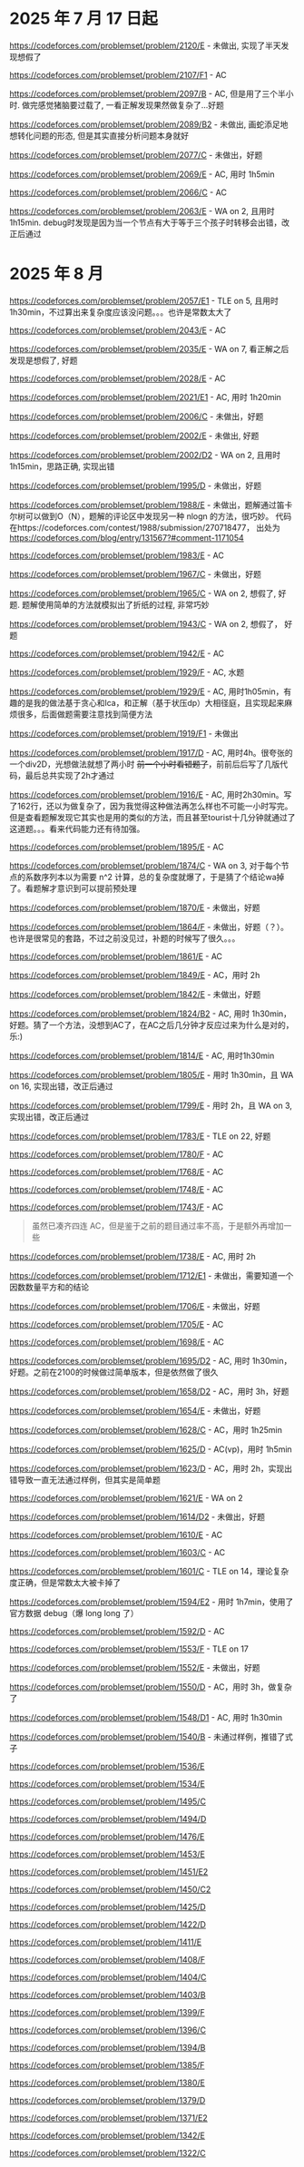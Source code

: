 # 2025 年 7 月 17 日起

https://codeforces.com/problemset/problem/2120/E - 未做出, 实现了半天发现想假了

https://codeforces.com/problemset/problem/2107/F1 - AC

https://codeforces.com/problemset/problem/2097/B - AC, 但是用了三个半小时. 做完感觉猪脑要过载了, 一看正解发现果然做复杂了...好题

https://codeforces.com/problemset/problem/2089/B2 - 未做出, 画蛇添足地想转化问题的形态, 但是其实直接分析问题本身就好

https://codeforces.com/problemset/problem/2077/C - 未做出，好题

https://codeforces.com/problemset/problem/2069/E - AC, 用时 1h5min

https://codeforces.com/problemset/problem/2066/C - AC

https://codeforces.com/problemset/problem/2063/E - WA on 2, 且用时 1h15min. debug时发现是因为当一个节点有大于等于三个孩子时转移会出错，改正后通过

# 2025 年 8 月

https://codeforces.com/problemset/problem/2057/E1 - TLE on 5, 且用时 1h30min，不过算出来复杂度应该没问题。。。也许是常数太大了

https://codeforces.com/problemset/problem/2043/E - AC

https://codeforces.com/problemset/problem/2035/E - WA on 7, 看正解之后发现是想假了, 好题

https://codeforces.com/problemset/problem/2028/E - AC

https://codeforces.com/problemset/problem/2021/E1 - AC, 用时 1h20min

https://codeforces.com/problemset/problem/2006/C - 未做出，好题

https://codeforces.com/problemset/problem/2002/E - 未做出, 好题

https://codeforces.com/problemset/problem/2002/D2 - WA on 2, 且用时 1h15min，思路正确, 实现出错

https://codeforces.com/problemset/problem/1995/D - 未做出，好题 

https://codeforces.com/problemset/problem/1988/E - 未做出，题解通过笛卡尔树可以做到O（N），题解的评论区中发现另一种 nlogn 的方法，很巧妙。 代码在https://codeforces.com/contest/1988/submission/270718477， 出处为 https://codeforces.com/blog/entry/131567?#comment-1171054

https://codeforces.com/problemset/problem/1983/E - AC

https://codeforces.com/problemset/problem/1967/C - 未做出，好题

https://codeforces.com/problemset/problem/1965/C - WA on 2, 想假了, 好题. 题解使用简单的方法就模拟出了折纸的过程, 非常巧妙

https://codeforces.com/problemset/problem/1943/C - WA on 2, 想假了， 好题

https://codeforces.com/problemset/problem/1942/E - AC

https://codeforces.com/problemset/problem/1929/F - AC, 水题

https://codeforces.com/problemset/problem/1929/E - AC, 用时1h05min，有趣的是我的做法基于贪心和lca，和正解（基于状压dp）大相径庭，且实现起来麻烦很多，后面做题需要注意找到简便方法

https://codeforces.com/problemset/problem/1919/F1 - 未做出

https://codeforces.com/problemset/problem/1917/D - AC, 用时4h。很夸张的一个div2D，光想做法就想了两小时 ~~前一个小时看错题了~~，前前后后写了几版代码，最后总共实现了2h才通过

https://codeforces.com/problemset/problem/1916/E - AC, 用时2h30min。写了162行，还以为做复杂了，因为我觉得这种做法再怎么样也不可能一小时写完。但是查看题解发现它其实也是用的类似的方法，而且甚至tourist十几分钟就通过了这道题。。。看来代码能力还有待加强。

https://codeforces.com/problemset/problem/1895/E - AC

https://codeforces.com/problemset/problem/1874/C - WA on 3, 对于每个节点的系数序列本以为需要 n^2 计算，总的复杂度就爆了，于是猜了个结论wa掉了。看题解才意识到可以提前预处理

https://codeforces.com/problemset/problem/1870/E - 未做出，好题

https://codeforces.com/problemset/problem/1864/F - 未做出，好题（？）。也许是很常见的套路，不过之前没见过，补题的时候写了很久。。。

https://codeforces.com/problemset/problem/1861/E - AC

https://codeforces.com/problemset/problem/1849/E - AC，用时 2h

https://codeforces.com/problemset/problem/1842/E - 未做出，好题

https://codeforces.com/problemset/problem/1824/B2 - AC, 用时 1h30min，好题。猜了一个方法，没想到AC了，在AC之后几分钟才反应过来为什么是对的，乐:)

https://codeforces.com/problemset/problem/1814/E - AC, 用时1h30min

https://codeforces.com/problemset/problem/1805/E - 用时 1h30min，且 WA on 16, 实现出错，改正后通过

https://codeforces.com/problemset/problem/1799/E - 用时 2h，且 WA on 3, 实现出错，改正后通过

https://codeforces.com/problemset/problem/1783/E - TLE on 22, 好题

https://codeforces.com/problemset/problem/1780/F - AC

https://codeforces.com/problemset/problem/1768/E - AC

https://codeforces.com/problemset/problem/1748/E - AC

https://codeforces.com/problemset/problem/1743/F - AC

> 虽然已凑齐四连 AC，但是鉴于之前的题目通过率不高，于是额外再增加一些

https://codeforces.com/problemset/problem/1738/E - AC, 用时 2h

https://codeforces.com/problemset/problem/1712/E1 - 未做出，需要知道一个因数数量平方和的结论

https://codeforces.com/problemset/problem/1706/E - 未做出，好题

https://codeforces.com/problemset/problem/1705/E - AC

https://codeforces.com/problemset/problem/1698/E - AC 

https://codeforces.com/problemset/problem/1695/D2 - AC, 用时 1h30min，好题。之前在2100的时候做过简单版本，但是依然做了很久

https://codeforces.com/problemset/problem/1658/D2 - AC，用时 3h，好题

https://codeforces.com/problemset/problem/1654/E - 未做出，好题

https://codeforces.com/problemset/problem/1628/C - AC，用时 1h25min

https://codeforces.com/problemset/problem/1625/D - AC(vp)，用时 1h5min

https://codeforces.com/problemset/problem/1623/D - AC，用时 2h，实现出错导致一直无法通过样例，但其实是简单题

https://codeforces.com/problemset/problem/1621/E - WA on 2

https://codeforces.com/problemset/problem/1614/D2 - 未做出，好题

https://codeforces.com/problemset/problem/1610/E - AC 

https://codeforces.com/problemset/problem/1603/C - AC

https://codeforces.com/problemset/problem/1601/C - TLE on 14，理论复杂度正确，但是常数太大被卡掉了

https://codeforces.com/problemset/problem/1594/E2 - 用时 1h7min，使用了官方数据 debug（爆 long long 了）

https://codeforces.com/problemset/problem/1592/D - AC

https://codeforces.com/problemset/problem/1553/F - TLE on 17

https://codeforces.com/problemset/problem/1552/E - 未做出，好题

https://codeforces.com/problemset/problem/1550/D - AC，用时 3h，做复杂了

https://codeforces.com/problemset/problem/1548/D1 - AC, 用时 1h30min

https://codeforces.com/problemset/problem/1540/B - 未通过样例，推错了式子

https://codeforces.com/problemset/problem/1536/E

https://codeforces.com/problemset/problem/1534/E

https://codeforces.com/problemset/problem/1495/C

https://codeforces.com/problemset/problem/1494/D

https://codeforces.com/problemset/problem/1476/E

https://codeforces.com/problemset/problem/1453/E

https://codeforces.com/problemset/problem/1451/E2

https://codeforces.com/problemset/problem/1450/C2

https://codeforces.com/problemset/problem/1425/D

https://codeforces.com/problemset/problem/1422/D

https://codeforces.com/problemset/problem/1411/E

https://codeforces.com/problemset/problem/1408/F

https://codeforces.com/problemset/problem/1404/C

https://codeforces.com/problemset/problem/1403/B

https://codeforces.com/problemset/problem/1399/F

https://codeforces.com/problemset/problem/1396/C

https://codeforces.com/problemset/problem/1394/B

https://codeforces.com/problemset/problem/1385/F

https://codeforces.com/problemset/problem/1380/E

https://codeforces.com/problemset/problem/1379/D

https://codeforces.com/problemset/problem/1371/E2

https://codeforces.com/problemset/problem/1342/E

https://codeforces.com/problemset/problem/1322/C

